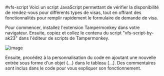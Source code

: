 #vfs-script
Voici un script JavaScript permettant de vérifier la disponibilité de rendez-vous pour différents types de visas, tout en offrant des fonctionnalités pour remplir rapidement le formulaire de demande de visa.

Pour commencer, installez l'extension Tampermonkey dans votre navigateur. Ensuite, copiez et collez le contenu du script "vfs-script-by-ak23" dans l'éditeur de scripts de Tampermonkey.

![image](https://github.com/adlal-kheraz/vfs-script/assets/106343292/6cafa474-8eff-4fcf-a923-45300e92b117)

Ensuite, procédez à la personnalisation du code en ajoutant une nouvelle entrée sous forme d'un objet  {...} dans le tableau [...]. Des commentaires sont inclus dans le code pour vous expliquer son fonctionnement.


